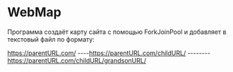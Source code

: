 # WebMap
Программа создаёт карту сайта с помощью ForkJoinPool и добавляет в текстовый файл по формату: 

https://parentURL.com/
----https://parentURL.com/childURL/
--------https://parentURL.com/childURL/grandsonURL/

